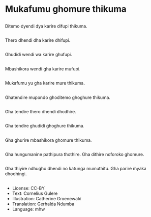 # Mukafumu ghomure thikuma

##
Ditemo dyendi dya karire difupi thikuma.

##
Thero dhendi dha karire dhifupi.

##
Ghudidi wendi wa karire ghufupi.

##
Mbashikora wendi gha karire mufupi.

##
Mukafumu yu gha karire mure thikuma.

##
Ghatendire mupondo ghoditemo ghoghure thikuma.

##
Gha tendire thero dhendi dhodhire.

##
Gha tendire ghudidi ghoghure thikuma.

##
Gha ghurire mbashikora ghomure thikuma.

##
Gha hungumanine pathipura thothire. Gha dithire noforoko ghomure.

##
Gha thiyire ndhugho dhendi no katunga mumuthitu. Gha parire myaka dhodhingi.

##
* License: CC-BY
* Text: Cornelius Gulere
* Illustration: Catherine Groenewald
* Translation: Gerhalda Ndumba
* Language: mhw
